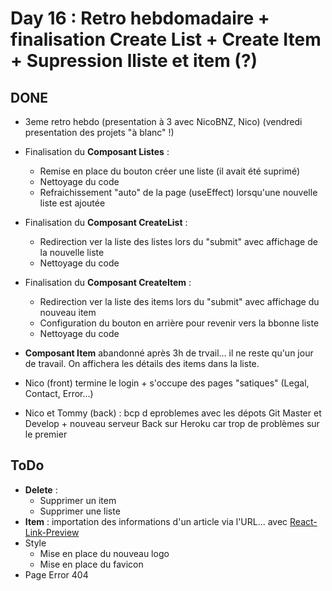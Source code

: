 # Day 16 : Retro hebdomadaire + finalisation Create List + Create Item + Supression lliste et item (?)

## DONE

- 3eme retro hebdo (presentation à 3 avec NicoBNZ, Nico) (vendredi presentation des projets "à blanc" !) 
- Finalisation du __Composant Listes__ :
  - Remise en place du bouton créer une liste (il avait été suprimé)
  - Nettoyage du code
  - Refraichissement "auto" de la page (useEffect) lorsqu'une nouvelle liste est ajoutée
- Finalisation du __Composant CreateList__ :
  - Redirection ver la liste des listes lors du "submit" avec affichage de la nouvelle liste
  - Nettoyage du code
- Finalisation du __Composant CreateItem__ :
  - Redirection ver la liste des items lors du "submit" avec affichage du nouveau item
  - Configuration du bouton en arrière pour revenir vers la bbonne liste
  - Nettoyage du code
- __Composant Item__ abandonné après 3h de trvail... il ne reste qu'un jour de travail. On affichera les détails des items dans la liste.

- Nico (front) termine le login + s'occupe des pages "satiques" (Legal, Contact, Error...)
- Nico et Tommy (back) : bcp d eproblemes avec les dépots Git Master et Develop + nouveau serveur Back sur Heroku car trop de problèmes sur le premier

## ToDo

- __Delete__ :
  - Supprimer un item
  - Supprimer une liste
- __Item__ : importation des informations d'un article via l'URL... avec [React-Link-Preview](https://www.npmjs.com/package/@ashwamegh/react-link-preview)
- Style
  - Mise en place du nouveau logo
  - Mise en place du favicon
- Page Error 404
